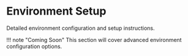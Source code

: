 # Environment Setup

Detailed environment configuration and setup instructions.

!!! note "Coming Soon"
    This section will cover advanced environment configuration options.
